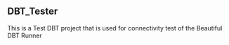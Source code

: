 ## DBT_Tester
This is a Test DBT project that is used for connectivity test of the Beautiful DBT Runner
